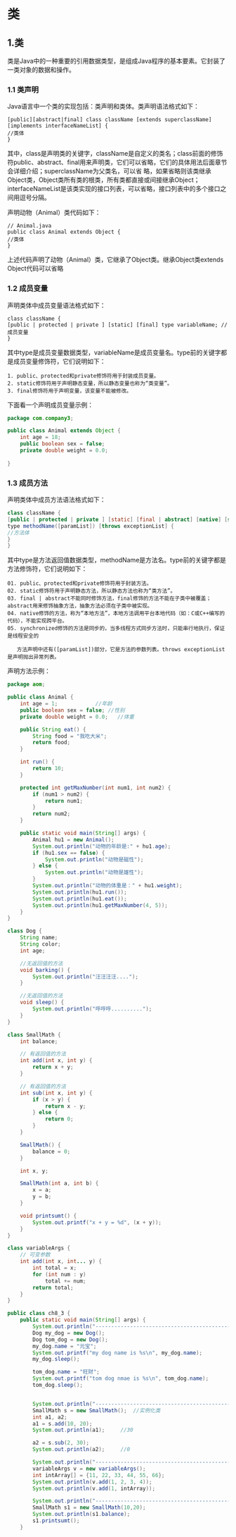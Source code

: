 # 类

## 1.类

类是Java中的一种重要的引用数据类型，是组成Java程序的基本要素。它封装了一类对象的数据和操作。

### 1.1 类声明
Java语言中一个类的实现包括：类声明和类体。类声明语法格式如下：

```
[public][abstract|final] class className [extends superclassName] [implements interfaceNameList] {
//类体
}
```

其中，class是声明类的关键字，className是自定义的类名；class前面的修饰符public、abstract、final用来声明类，它们可以省略，它们的具体用法后面章节会详细介绍；superclassName为父类名，可以省
略，如果省略则该类继承Object类，Object类所有类的根类，所有类都直接或间接继承Object；
interfaceNameList是该类实现的接口列表，可以省略，接口列表中的多个接口之间用逗号分隔。



声明动物（Animal）类代码如下：

```
// Animal.java
public class Animal extends Object {
//类体
}
```

上述代码声明了动物（Animal）类，它继承了Object类。继承Object类extends Object代码可以省略



### 1.2 成员变量

声明类体中成员变量语法格式如下：

```
class className {
[public | protected | private ] [static] [final] type variableName; //成员变量
}
```

其中type是成员变量数据类型，variableName是成员变量名。type前的关键字都是成员变量修饰符，它们说明如下：

```
1. public、protected和private修饰符用于封装成员变量。
2. static修饰符用于声明静态变量，所以静态变量也称为“类变量”。
3. final修饰符用于声明变量，该变量不能被修改。
```

下面看一个声明成员变量示例：

```java
package com.company3;

public class Animal extends Object {
    int age = 18;
    public boolean sex = false;
    private double weight = 0.0;
    
}
```

### 1.3 成员方法

声明类体中成员方法语法格式如下：

```java
class className {
[public | protected | private ] [static] [final | abstract] [native] [synchronized]
type methodName([paramList]) [throws exceptionList] {
//方法体
}
}
```

其中type是方法返回值数据类型，methodName是方法名。type前的关键字都是方法修饰符，它们说明如下：

```
01. public、protected和private修饰符用于封装方法。
02. static修饰符用于声明静态方法，所以静态方法也称为“类方法”。
03. final | abstract不能同时修饰方法，final修饰的方法不能在子类中被覆盖；abstract用来修饰抽象方法，抽象方法必须在子类中被实现。
04. native修饰的方法，称为“本地方法”，本地方法调用平台本地代码（如：C或C++编写的代码），不能实现跨平台。
05. synchronized修饰的方法是同步的，当多线程方式同步方法时，只能串行地执行，保证是线程安全的

   方法声明中还有([paramList])部分，它是方法的参数列表。throws exceptionList是声明抛出异常列表。
```

声明方法示例：

```java
package aom;

public class Animal {
    int age = 1;            //年龄
    public boolean sex = false; //性别
    private double weight = 0.0;   //体重

    public String eat() {
        String food = "我吃大米";
        return food;
    }

    int run() {
        return 10;
    }

    protected int getMaxNumber(int num1, int num2) {
        if (num1 > num2) {
            return num1;
        }
        return num2;
    }

    public static void main(String[] args) {
        Animal hu1 = new Animal();
        System.out.println("动物的年龄是:" + hu1.age);
        if (hu1.sex == false) {
            System.out.println("动物是磁性");
        } else {
            System.out.println("动物是雄性");
        }
        System.out.println("动物的体重是：" + hu1.weight);
        System.out.println(hu1.run());
        System.out.println(hu1.eat());
        System.out.println(hu1.getMaxNumber(4, 5));
    }
}

```



```java
class Dog {
    String name;
    String color;
    int age;

    //无返回值的方法
    void barking() {
        System.out.println("汪汪汪汪....");
    }

    //无返回值的方法
    void sleep() {
        System.out.println("呼呼呼..........");
    }
}

class SmallMath {
    int balance;

    // 有返回值的方法
    int add(int x, int y) {
        return x + y;
    }

    // 有返回值的方法
    int sub(int x, int y) {
        if (x > y) {
            return x - y;
        } else {
            return 0;
        }
    }

    SmallMath() {
        balance = 0;
    }

    int x, y;

    SmallMath(int a, int b) {
        x = a;
        y = b;
    }

    void printsumt() {
        System.out.printf("x + y = %d", (x + y));
    }
}

class variableArgs {
    // 可变参数
    int add(int x, int... y) {
        int total = x;
        for (int num : y)
            total += num;
        return total;
    }
}

public class ch8_3 {
    public static void main(String[] args) {
        System.out.println("------------------------------------------------------");
        Dog my_dog = new Dog();
        Dog tom_dog = new Dog();
        my_dog.name = "元宝";
        System.out.printf("my dog name is %s\n", my_dog.name);
        my_dog.sleep();

        tom_dog.name = "旺财";
        System.out.printf("tom dog nmae is %s\n", tom_dog.name);
        tom_dog.sleep();


        System.out.println("------------------------------------------------------");
        SmallMath s = new SmallMath();  //实例化类
        int a1, a2;
        a1 = s.add(10, 20);
        System.out.println(a1);     //30

        a2 = s.sub(2, 30);
        System.out.println(a2);     //0

        System.out.println("------------------------------------------------------");
        variableArgs v = new variableArgs();
        int intArray[] = {11, 22, 33, 44, 55, 66};
        System.out.println(v.add(1, 2, 3, 4));
        System.out.println(v.add(1, intArray));

        System.out.println("--------------------------------------------------------");
        SmallMath s1 = new SmallMath(10,20);
        System.out.println(s1.balance);
        s1.printsumt();
    }
```

